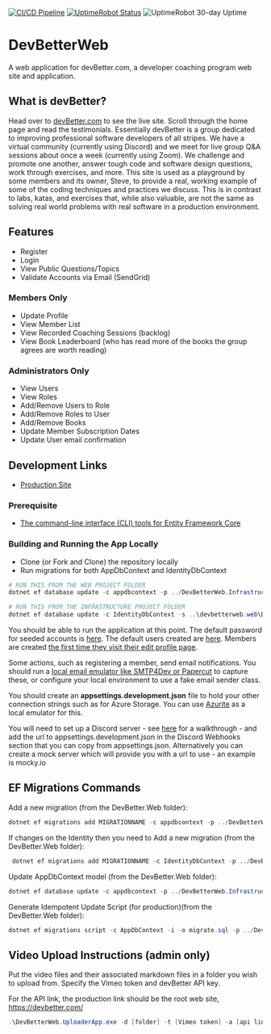 [![CI/CD Pipeline](https://github.com/DevBetterCom/DevBetterWeb/actions/workflows/ci-cd.yml/badge.svg)](https://github.com/ardalis/DevBetterWeb/actions)
[![UptimeRobot Status](https://img.shields.io/uptimerobot/status/m781614473-ee8694b6320f5a9ae94ffd29)](https://devbetter.com/)
![UptimeRobot 30-day Uptime](https://img.shields.io/uptimerobot/ratio/m781614473-ee8694b6320f5a9ae94ffd29)

# DevBetterWeb

A web application for devBetter.com, a developer coaching program web site and application.

## What is devBetter?

Head over to [devBetter.com](https://devbetter.com) to see the live site. Scroll through the home page and read the testimonials. Essentially devBetter is a group dedicated to improving professional software developers of all stripes. We have a virtual community (currently using Discord) and we meet for live group Q&A sessions about once a week (currently using Zoom). We challenge and promote one another, answer tough code and software design questions, work through exercises, and more. This site is used as a playground by some members and its owner, Steve, to provide a real, working example of some of the coding techniques and practices we discuss. This is in contrast to labs, katas, and exercises that, while also valuable, are not the same as solving real world problems with real software in a production environment.

## Features

- Register
- Login
- View Public Questions/Topics
- Validate Accounts via Email (SendGrid)

### Members Only

- Update Profile
- View Member List
- View Recorded Coaching Sessions (backlog)
- View Book Leaderboard (who has read more of the books the group agrees are worth reading)

### Administrators Only

- View Users
- View Roles
- Add/Remove Users to Role
- Add/Remove Roles to User
- Add/Remove Books
- Update Member Subscription Dates
- Update User email confirmation

## Development Links

- [Production Site](https://devbetter.com/)

### Prerequisite

- [The command-line interface (CLI) tools for Entity Framework Core](https://docs.microsoft.com/en-us/ef/core/cli/dotnet)

### Building and Running the App Locally

- Clone (or Fork and Clone) the repository locally
- Run migrations for both AppDbContext and IdentityDbContext

```powershell
# RUN THIS FROM THE WEB PROJECT FOLDER
dotnet ef database update -c appdbcontext -p ../DevBetterWeb.Infrastructure/DevBetterWeb.Infrastructure.csproj -s DevBetterWeb.Web.csproj

# RUN THIS FROM THE INFRASTRUCTURE PROJECT FOLDER
dotnet ef database update -c IdentityDbContext -s ..\devbetterweb.web\DevBetterWeb.Web.csproj
```

You should be able to run the application at this point. The default password for seeded accounts is [here](https://github.com/DevBetterCom/DevBetterWeb/blob/master/src/DevBetterWeb.Core/AuthConstants.cs#L13). The default users created are [here](https://github.com/DevBetterCom/DevBetterWeb/blob/master/src/DevBetterWeb.Infrastructure/Identity/Data/AppIdentityDbContextSeed.cs). Members are created [the first time they visit their edit profile page](https://github.com/DevBetterCom/DevBetterWeb/blob/master/src/DevBetterWeb.Web/Pages/User/MyProfile/Index.cshtml.cs#L64).

Some actions, such as registering a member, send email notifications. You should run a [local email emulator like SMTP4Dev or Papercut](https://ardalis.com/configuring-a-local-test-email-server/) to capture these, or configure your local environment to use a fake email sender class.

You should create an **appsettings.development.json** file to hold your other connection strings such as for Azure Storage. You can use [Azurite](https://github.com/Azure/Azurite) as a local emulator for this.

You will need to set up a Discord server - see [here](https://ardalis.com/add-discord-notifications-to-asp-net-core-apps/) for a walkthrough -  and add the url to  appsettings.development.json in the Discord Webhooks section that you can copy from appsettings.json. Alternatively you can create a mock server which will provide you with a url to use - an example is mocky.io

## EF Migrations Commands

Add a new migration (from the DevBetter.Web folder):

```powershell
dotnet ef migrations add MIGRATIONNAME -c appdbcontext -p ../DevBetterWeb.Infrastructure/DevBetterWeb.Infrastructure.csproj -s DevBetterWeb.Web.csproj -o Data/Migrations
```

If changes on the Identity then you need to Add a new migration (from the DevBetter.Web folder):

```powershell
 dotnet ef migrations add MIGRATIONNAME -c IdentityDbContext -p ../DevBetterWeb.Infrastructure/DevBetterWeb.Infrastructure.csproj -s DevBetterWeb.Web.csproj -o Identity/Data/Migrations
```

Update AppDbContext model (from the DevBetter.Web folder):

```powershell
dotnet ef database update -c appdbcontext -p ../DevBetterWeb.Infrastructure/DevBetterWeb.Infrastructure.csproj -s DevBetterWeb.Web.csproj
```

Generate Idempotent Update Script (for production)(from the DevBetter.Web folder):

```powershell
dotnet ef migrations script -c AppDbContext -i -o migrate.sql -p ../DevBetterWeb.Infrastructure/DevBetterWeb.Infrastructure.csproj -s DevBetterWeb.Web.csproj
```

## Video Upload Instructions (admin only)

Put the video files and their associated markdown files in a folder you wish to upload from. Specify the Vimeo token and devBetter API key.

For the API link, the production link should be the root web site, <https://devbetter.com/>

```powershell
.\DevBetterWeb.UploaderApp.exe -d [folder] -t [Vimeo token] -a [api link] -akey [api key]
```
